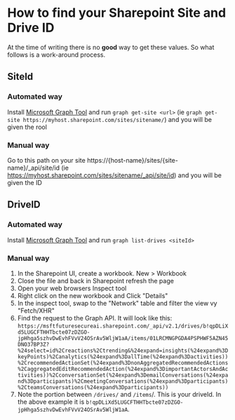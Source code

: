 # How to find your Sharepoint Site and Drive ID
At the time of writing there is no **good** way to get these values. So what follows is a work-around process.

## SiteId
### Automated way
Install [Microsoft Graph Tool](https://www.npmjs.com/package/microsoft-graph-tool) and run `graph get-site <url>` (ie `graph get-site https://myhost.sharepoint.com/sites/sitename/`) and you will be given the rool

### Manual way
Go to this path on your site https://{host-name}/sites/{site-name}/_api/site/id (ie https://myhost.sharepoint.com/sites/sitename/_api/site/id) and you will be given the ID

## DriveID

### Automated way
Install [Microsoft Graph Tool](https://www.npmjs.com/package/microsoft-graph-tool) and run `graph list-drives <siteId>` 

### Manual way
1. In the Sharepoint UI, create a workbook. New > Workbook
2. Close the file and back in Sharepoint refresh the page
3. Open your web browsers Inspect tool
4. Right click on the new workbook and Click "Details"
5. In the inspect tool, swap to the "Network" table and filter the view vy "Fetch/XHR"
6. Find the request to the Graph API. It will look like this: 
  `https://msftfuturesecureai.sharepoint.com/_api/v2.1/drives/b!qpDLiXd5LUGCFTHHTbcte07zDZGO-jpHhga5szhvDwEvhFVvV24OSrAv5WljW1aA/items/01LRCMNGPGDA4PSPHWF5AZN45DNO37BP3Z?%24select=id%2Creactions%2Ctrending&%24expand=insights(%24expand%3DkeyPoints)%2Canalytics(%24expand%3DallTime(%24expand%3Dactivities))%2CrecommendedActionSet(%24expand%3DnonAggregatedRecommendedActions%2CaggregatedEditRecommendedAction(%24expand%3DimportantActorsAndActivities))%2CconversationSet(%24expand%3DemailConversations(%24expand%3Dparticipants)%2CmeetingConversations(%24expand%3Dparticipants)%2CteamsConversations(%24expand%3Dparticipants))`
1. Note the portion between `/drives/` and `/items`/. This is your driveId. In the above example it is `b!qpDLiXd5LUGCFTHHTbcte07zDZGO-jpHhga5szhvDwEvhFVvV24OSrAv5WljW1aA`.



